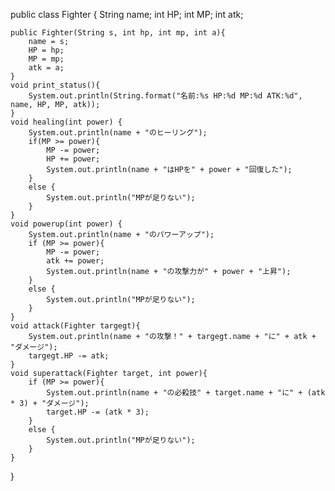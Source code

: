 public class Fighter {
    String name;
    int HP;
    int MP;
    int atk;

    public Fighter(String s, int hp, int mp, int a){
        name = s;
        HP = hp;
        MP = mp;
        atk = a;
    }
    void print_status(){
        System.out.println(String.format("名前:%s HP:%d MP:%d ATK:%d", name, HP, MP, atk));
    }
    void healing(int power) {
        System.out.println(name + "のヒーリング");
        if(MP >= power){
            MP -= power;
            HP += power;
            System.out.println(name + "はHPを" + power + "回復した");
        }
        else {
            System.out.println("MPが足りない");
        }
    }
    void powerup(int power) {
        System.out.println(name + "のパワーアップ");
        if (MP >= power){
            MP -= power;
            atk += power;
            System.out.println(name + "の攻撃力が" + power + "上昇");
        }
        else {
            System.out.println("MPが足りない");
        }
    }
    void attack(Fighter targegt){
        System.out.println(name + "の攻撃！" + targegt.name + "に" + atk + "ダメージ");
        targegt.HP -= atk;
    }
    void superattack(Fighter target, int power){
        if (MP >= power){
            System.out.println(name + "の必殺技" + target.name + "に" + (atk * 3) + "ダメージ");
            target.HP -= (atk * 3);
        }
        else {
            System.out.println("MPが足りない");
        }
    }
}
